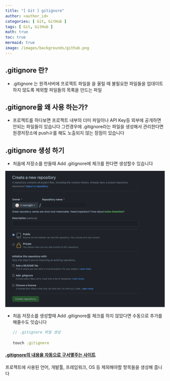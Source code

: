 ```yaml
---
title: "[ Git ] gitignore"
author: <author_id>
categories: [ Git, GitHub ]
tags: [ Git, GitHub ]
math: true
toc: true
mermaid: true
image: /images/backgrounds/github.png
---
```



## .gitignore 란?

- .gitignore 는 원격서버에 프로젝트 파일을 을 올릴 때 불필요한 파일들을 업데이트 하지 않도록 제외할 파일들의 목록을 만드는 파일

## .gitignore을 왜 사용 하는가?

- 프로젝트를 하다보면 프로젝트 내부의 더미 파일이나 API Key등 외부에 공개하면 안되는 파일들이 있습니다 그런경우에 .gitignore라는 파일을 생성해서 관리한다면 원경저장소에 pushㄹ를 해도 노출되지 않는 장점이 있습니다

## .gitignore 생성 하기

- 처음에 저장소를 만들때 Add .gitignore에 체크를 한다면 생성할수 있습니다

![img](/images/postImages/git/githubgitgnore.png)

- 처음 저장소를 생성할때  Add .gitignore를 체크를 하지 않았다면 수동으로 추가를 해줄수도 잇습니다

    ```jsx
    // .gitignore 파일 생성
    
    touch .gitignore
    ```


#### [.gitignore의 내용을 자동으로 구서앻주는 사이트](https://www.toptal.com/developers/gitignore)
프로젝트에 사용된 언어, 개발툴, 프레임워크, OS 등 제외해야할 항목들을 생성해 줍니다
